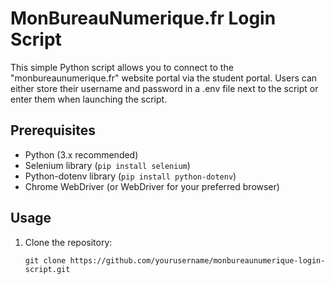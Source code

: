 # MonBureauNumerique.fr Login Script

This simple Python script allows you to connect to the "monbureaunumerique.fr" website portal via the student portal. Users can either store their username and password in a .env file next to the script or enter them when launching the script.

## Prerequisites

- Python (3.x recommended)
- Selenium library (`pip install selenium`)
- Python-dotenv library (`pip install python-dotenv`)
- Chrome WebDriver (or WebDriver for your preferred browser)

## Usage

1. Clone the repository:

   ```shell
   git clone https://github.com/yourusername/monbureaunumerique-login-script.git
